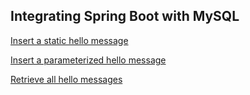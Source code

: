 ## Integrating Spring Boot with MySQL

[Insert a static hello message](http://cs5200-summer2018-yadav.us-east-2.elasticbeanstalk.com/api/hello/insert)

[Insert a parameterized hello message](http://cs5200-summer2018-yadav.us-east-2.elasticbeanstalk.com/api/hello/insert/hello)

[Retrieve all hello messages](http://cs5200-summer2018-yadav.us-east-2.elasticbeanstalk.com//api/hello/select/all)